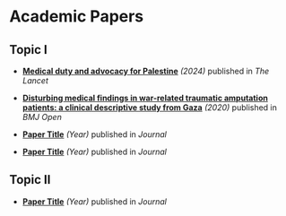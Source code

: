 # Academic Papers

## Topic I
- [**Medical duty and advocacy for Palestine**](https://www.thelancet.com/journals/lancet/article/PIIS0140-6736(24)00012-6/fulltext) _(2024)_ published in _The Lancet_
- [**Disturbing medical findings in war-related traumatic amputation patients: a clinical descriptive study from Gaza**](https://bmjopen.bmj.com/content/10/6/e034648) _(2020)_ published in _BMJ Open_

- [**Paper Title**](link) _(Year)_ published in _Journal_
- [**Paper Title**](link) _(Year)_ published in _Journal_


## Topic II
- [**Paper Title**](link) _(Year)_ published in _Journal_
